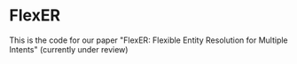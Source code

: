 # FlexER
This is the code for our paper "FlexER: Flexible Entity Resolution for Multiple Intents" (currently under review)
